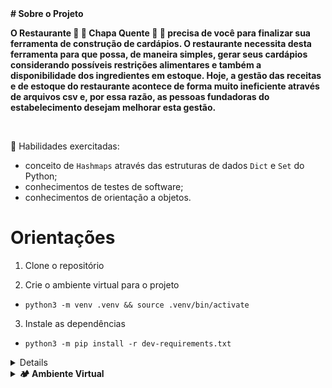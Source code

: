 <summary><strong>
# Sobre o Projeto
    <p>O Restaurante  🍝 🦐 Chapa Quente 🍛 🥘 precisa de você para finalizar sua ferramenta de construção de cardápios. O restaurante necessita desta ferramenta para que possa, de maneira simples, gerar seus cardápios considerando possíveis restrições alimentares e também a disponibilidade dos ingredientes em estoque. Hoje, a gestão das receitas e de estoque do restaurante acontece de forma muito ineficiente através de arquivos csv e, por essa razão, as pessoas fundadoras do estabelecimento desejam melhorar esta gestão.</strong></summary><br />
   
🚵 Habilidades exercitadas: </br>
  - conceito de `Hashmaps` através das estruturas de dados `Dict` e `Set` do Python; </br>
  - conhecimentos de testes de software; </br>
  - conhecimentos de orientação a objetos. </br>

</details>

# Orientações

  1. Clone o repositório

  2. Crie o ambiente virtual para o projeto

  - `python3 -m venv .venv && source .venv/bin/activate`

  3. Instale as dependências

  - `python3 -m pip install -r dev-requirements.txt`
  
<details>
  
  Este repositório já contém um _template_ com a estrutura de diretórios e arquivos, tanto de código quanto de teste criados. Veja abaixo:

  ```tree
.
├── data
│   ├──🔸 inventory_base_data.csv
│   └──🔸 menu_base_data.csv
├── src
│   ├──🔸 __init__.py
│   ├──🔸 app.py
│   ├── models
│   │   ├──🔸 __init__.py
│   │   ├──🔸 dish.py
│   │   └──🔸 ingredient.py
│   └── services
│       ├──🔸 __init__.py
│       ├──🔹 inventory_control.py
│       ├──🔹 menu_builder.py
│       └──🔹 menu_data.py
├── tests
│   ├──🔸 __init__.py
│   ├──🔸 conftest.py
│   ├── dish
│   │   ├──🔸 __init__.py
│   │   ├──🔸 conftest.py
│   │   ├──🔸 mocks.py
│   │   └──🔹 test_dish.py
│   ├── ingredient
│   │   ├──🔸 __init__.py
│   │   ├──🔸 conftest.py
│   │   ├──🔸 mocks.py
│   │   └──🔹 test_ingredient.py
│   ├──🔸 ingredients.py
│   ├── mocks
│   │   ├──🔸 inventory_base_data.csv
│   │   ├──🔸 inventory_base_data_2.csv
│   │   └──🔸 menu_base_data.csv
│   ├──🔸 test_app.py
│   ├──🔸 test_inventory_control.py
│   ├──🔸 test_menu_builder.py
│   └──🔸 test_menu_data.py
├──🔸 README.md
├──🔸 dev-requirements.txt
├──🔸 pyproject.toml
├──🔸 requirements.txt
├──🔸 setup.cfg
├──🔸 setup.py
├──🔸 trybe-filter-repo.sh
└──🔸 trybe.yml

</details>

<details>
  <summary><strong>🎛 Linter</strong></summary><br />

  Para garantir a qualidade do código, utilizo neste projeto o linter `Flake8`.
 Para rodá-lo localmente no projeto, execute o comandos abaixo:

  ```bash
  python3 -m flake8
  ```
</details>

<details>
  <summary><strong>🏕️ Ambiente Virtual</strong></summary><br />
  O Python oferece um recurso chamado de ambiente virtual que permite sua máquina rodar, sem conflitos, diferentes tipos de projetos com diferentes versões de bibliotecas.

  1. **criar o ambiente virtual**

  ```bash
  $ python3 -m venv .venv
  ```

  2. **ativar o ambiente virtual**

  ```bash
  $ source .venv/bin/activate
  ```

  3. **instalar as dependências no ambiente virtual**

  ```bash
  $ python3 -m pip install -r dev-requirements.txt
  ```

  Com o seu ambiente virtual ativo, as dependências serão instaladas neste ambiente.
  :eyes: Caso precise desativar o ambiente virtual, execute o comando "deactivate". 
  :warning: Lembre-se de ativar novamente o ambiente virtual quando voltar a trabalhar no projeto.

  O arquivo `dev-requirements.txt` contém todas as dependências que serão utilizadas no projeto, ele está agindo como se fosse um `package.json` de um projeto `Node.js`.
</details>

